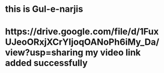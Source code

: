 <h1>this is Gul-e-narjis<h1>
https://drive.google.com/file/d/1FuxUJeoORxjXCrYIjoqOANoPh6iMy_Da/view?usp=sharing
my video link added successfully 
